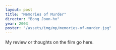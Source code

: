 ```yaml
---
layout: post
title: "Memories of Murder"
director: "Bong Joon-ho"
year: 2003
poster: "/assets/img/mp/memories-of-murder.jpg"
---
```


My review or thoughts on the film go here.
